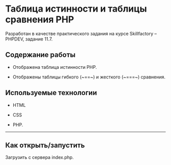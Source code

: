 # Таблица истинности и таблицы сравнения PHP
Разработан в качестве практического задания на курсе Skillfactory &ndash; PHPDEV, задание 11.7.


## Содержание работы

* Отображена таблица истинности PHP.

* Отображены таблицы гибкого (~==~) и жесткого (~===~) сравнения.


## Используемые технологии

* HTML

* CSS

* PHP.

---
## Как открыть/запустить

Загрузить с сервера index.php. 

